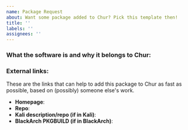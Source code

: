 ```yaml
---
name: Package Request
about: Want some package added to Chur? Pick this template then!
title: ''
labels: ''
assignees: ''
---
```


### What the software is and why it belongs to Chur:


### External links:

These are the links that can help to add this package to Chur as fast as possible, based on (possibly) someone else's work.

- **Homepage**:
- **Repo**:
- **Kali description/repo (if in Kali)**:
- **BlackArch PKGBUILD (if in BlackArch)**:
